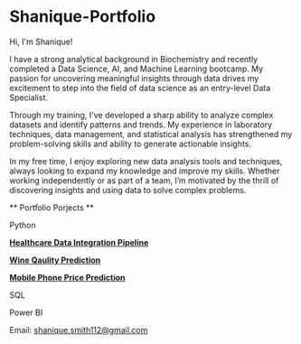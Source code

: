 # Shanique-Portfolio

Hi, I'm Shanique!

I have a strong analytical background in Biochemistry and recently completed a Data Science, AI, and Machine Learning bootcamp. My passion for uncovering meaningful insights through data drives my excitement to step into the field of data science as an entry-level Data Specialist.

Through my training, I've developed a sharp ability to analyze complex datasets and identify patterns and trends. My experience in laboratory techniques, data management, and statistical analysis has strengthened my problem-solving skills and ability to generate actionable insights.

In my free time, I enjoy exploring new data analysis tools and techniques, always looking to expand my knowledge and improve my skills. Whether working independently or as part of a team, I’m motivated by the thrill of discovering insights and using data to solve complex problems.

** Portfolio Porjects **

Python

[**Healthcare Data Integration Pipeline**](https://github.com/SHANIQUETS/Healthcare-Integration-Pipeline/blob/main/integrated_data_pipeline.ipynb)

[**Wine Qaulity Prediction**](https://github.com/SHANIQUETS/AI-ML-Project/blob/main/Machine%20learning%20wine.ipynb)

[**Mobile Phone Price Prediction**](https://github.com/sialf/ML_Group_1/blob/main/Mobile_Phone_Price_Predictor.ipynb)

SQL

Power BI

Email: [shanique.smith112@gmail.com](mailto:shanique.smith112@gmail.com)

